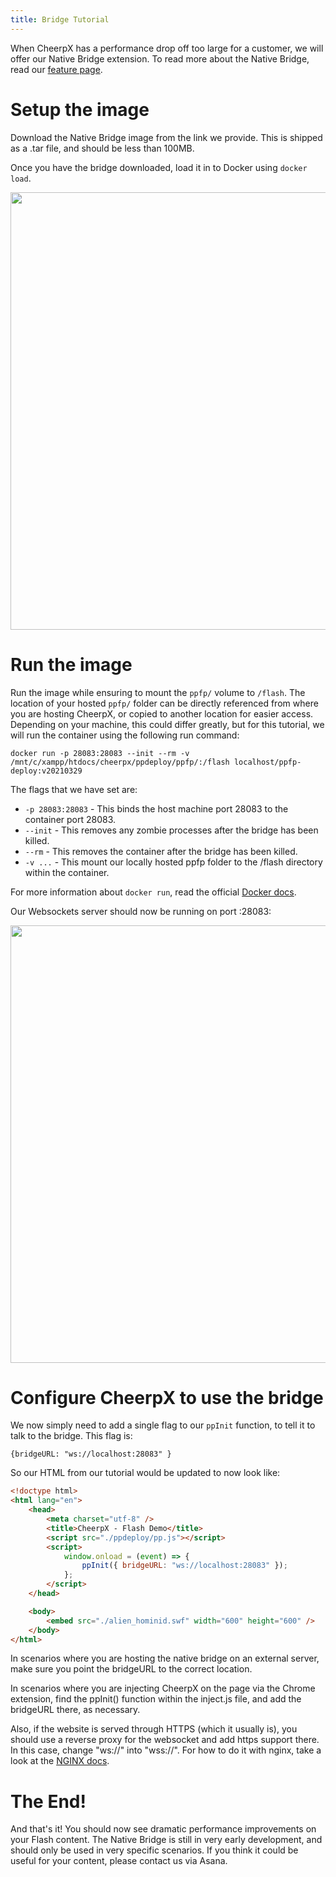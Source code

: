 ```yaml
---
title: Bridge Tutorial
---
```


When CheerpX has a performance drop off too large for a customer, we will offer our Native Bridge extension. To read more about the Native Bridge, read our [feature page](/cheerpx-for-flash/Native-Bridge).

# Setup the image

Download the Native Bridge image from the link we provide. This is shipped as a .tar file, and should be less than 100MB.

Once you have the bridge downloaded, load it in to Docker using `docker load`.

<p align="center"><img src="https://leaningtech.com/wp-content/uploads/2021/04/docker_load.png" width="700"></p>

# Run the image

Run the image while ensuring to mount the `ppfp/` volume to `/flash`. The location of your hosted `ppfp/` folder can be directly referenced from where you are hosting CheerpX, or copied to another location for easier access. Depending on your machine, this could differ greatly, but for this tutorial, we will run the container using the following run command:

    docker run -p 28083:28083 --init --rm -v /mnt/c/xampp/htdocs/cheerpx/ppdeploy/ppfp/:/flash localhost/ppfp-deploy:v20210329

The flags that we have set are:

- `-p 28083:28083` - This binds the host machine port 28083 to the container port 28083.
- `--init` - This removes any zombie processes after the bridge has been killed.
- `--rm` - This removes the container after the bridge has been killed.
- `-v ...` - This mount our locally hosted ppfp folder to the /flash directory within the container.

For more information about `docker run`, read the official [Docker docs](https://docs.docker.com/engine/reference/run/).

Our Websockets server should now be running on port :28083:

<p align="center"><img src="https://leaningtech.com/wp-content/uploads/2021/04/bridge_running.png" width="700"></p>

# Configure CheerpX to use the bridge

We now simply need to add a single flag to our `ppInit` function, to tell it to talk to the bridge. This flag is:

    {bridgeURL: "ws://localhost:28083" }

So our HTML from our tutorial would be updated to now look like:

```html
<!doctype html>
<html lang="en">
	<head>
		<meta charset="utf-8" />
		<title>CheerpX - Flash Demo</title>
		<script src="./ppdeploy/pp.js"></script>
		<script>
			window.onload = (event) => {
				ppInit({ bridgeURL: "ws://localhost:28083" });
			};
		</script>
	</head>

	<body>
		<embed src="./alien_hominid.swf" width="600" height="600" />
	</body>
</html>
```

In scenarios where you are hosting the native bridge on an external server, make sure you point the bridgeURL to the correct location.

In scenarios where you are injecting CheerpX on the page via the Chrome extension, find the ppInit() function within the inject.js file, and add the bridgeURL there, as necessary.

Also, if the website is served through HTTPS (which it usually is), you should use a reverse proxy for the websocket and add https support there. In this case, change "ws://" into "wss://". For how to do it with nginx, take a look at the [NGINX docs](http://nginx.org/en/docs/http/websocket.html).

# The End!

And that's it! You should now see dramatic performance improvements on your Flash content. The Native Bridge is still in very early development, and should only be used in very specific scenarios. If you think it could be useful for your content, please contact us via Asana.

